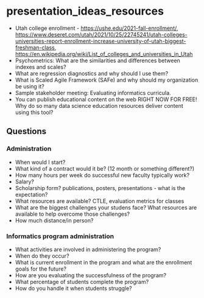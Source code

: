 # presentation_ideas_resources

* Utah college enrollment - https://ushe.edu/2021-fall-enrollment/, https://www.deseret.com/utah/2021/10/25/22745241/utah-colleges-universities-report-enrollment-increase-university-of-utah-biggest-freshman-class, https://en.wikipedia.org/wiki/List_of_colleges_and_universities_in_Utah
* Psychometrics: What are the similarities and differences between indexes and scales?
* What are regression diagnostics and why should I use them?
* What is Scaled Agile Framework (SAFe) and why should my organization be using it?
* Sample stakeholder meeting: Evaluating informatics curricula.
* You can publish educational content on the web RIGHT NOW FOR FREE! Why do so many data science education resources deliver content using this tool?

## Questions

### Administration

* When would I start?
* What kind of a contract would it be? (12 month or something different?)
* How many hours per week do successful new faculty typically work?
* Salary?
* Scholarship form? publications, posters, presentations - what is the expectation?
* What resources are available? CTLE, evaluation metrics for classes
* What are the biggest challenges your studens face? What resources are available to help overcome those challenges?
* How much distance/in person?

### Informatics program administration

* What activities are involved in administering the program?
* When do they occur?
* What is current enrollment in the program and what are the enrollment goals for the future?
* How are you evaluating the successfulness of the program?
* What percentage of students complete the program?
* How do you handle it when students struggle?
